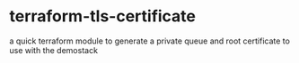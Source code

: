 # terraform-tls-certificate
a quick terraform module to generate a private queue and root certificate to use with the demostack
